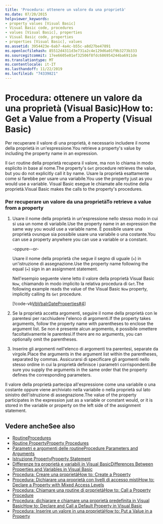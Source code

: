 ```yaml
---
title: 'Procedura: ottenere un valore da una proprietà'
ms.date: 07/20/2015
helpviewer_keywords:
- property values [Visual Basic]
- Visual Basic code, procedures
- values [Visual Basic], properties
- Visual Basic code, properties
- properties [Visual Basic], values
ms.assetid: 3954423e-6ab7-4a4c-b55c-a8d27be47891
ms.openlocfilehash: 85512d4311d3e731a2c4e129d6a01f9b3273b333
ms.sourcegitcommit: 17ee6605e01ef32506f8fdc686954244ba6911de
ms.translationtype: MT
ms.contentlocale: it-IT
ms.lasthandoff: 11/22/2019
ms.locfileid: "74339821"
---
```

# <a name="how-to-get-a-value-from-a-property-visual-basic"></a><span data-ttu-id="907f9-102">Procedura: ottenere un valore da una proprietà (Visual Basic)</span><span class="sxs-lookup"><span data-stu-id="907f9-102">How to: Get a Value from a Property (Visual Basic)</span></span>
<span data-ttu-id="907f9-103">Per recuperare il valore di una proprietà, è necessario includere il nome della proprietà in un'espressione.</span><span class="sxs-lookup"><span data-stu-id="907f9-103">You retrieve a property's value by including the property name in an expression.</span></span>  
  
 <span data-ttu-id="907f9-104">Il `Get` routine della proprietà recupera il valore, ma non lo chiama in modo esplicito in base al nome.</span><span class="sxs-lookup"><span data-stu-id="907f9-104">The property's `Get` procedure retrieves the value, but you do not explicitly call it by name.</span></span> <span data-ttu-id="907f9-105">Usare la proprietà esattamente come si farebbe per usare una variabile.</span><span class="sxs-lookup"><span data-stu-id="907f9-105">You use the property just as you would use a variable.</span></span> <span data-ttu-id="907f9-106">Visual Basic esegue le chiamate alle routine della proprietà.</span><span class="sxs-lookup"><span data-stu-id="907f9-106">Visual Basic makes the calls to the property's procedures.</span></span>  
  
### <a name="to-retrieve-a-value-from-a-property"></a><span data-ttu-id="907f9-107">Per recuperare un valore da una proprietà</span><span class="sxs-lookup"><span data-stu-id="907f9-107">To retrieve a value from a property</span></span>  
  
1. <span data-ttu-id="907f9-108">Usare il nome della proprietà in un'espressione nello stesso modo in cui si usa un nome di variabile.</span><span class="sxs-lookup"><span data-stu-id="907f9-108">Use the property name in an expression the same way you would use a variable name.</span></span> <span data-ttu-id="907f9-109">È possibile usare una proprietà ovunque sia possibile usare una variabile o una costante.</span><span class="sxs-lookup"><span data-stu-id="907f9-109">You can use a property anywhere you can use a variable or a constant.</span></span>  
  
     <span data-ttu-id="907f9-110">-oppure-</span><span class="sxs-lookup"><span data-stu-id="907f9-110">-or-</span></span>  
  
     <span data-ttu-id="907f9-111">Usare il nome della proprietà che segue il segno di uguale (`=`) in un'istruzione di assegnazione.</span><span class="sxs-lookup"><span data-stu-id="907f9-111">Use the property name following the equal (`=`) sign in an assignment statement.</span></span>  
  
     <span data-ttu-id="907f9-112">Nell'esempio seguente viene letto il valore della proprietà Visual Basic `Now`, chiamando in modo implicito la relativa procedura di `Get`.</span><span class="sxs-lookup"><span data-stu-id="907f9-112">The following example reads the value of the Visual Basic `Now` property, implicitly calling its `Get` procedure.</span></span>  
  
     [!code-vb[VbVbalrDateProperties#4](~/samples/snippets/visualbasic/VS_Snippets_VBCSharp/VbVbalrDateProperties/VB/Module1.vb#4)]  
  
2. <span data-ttu-id="907f9-113">Se la proprietà accetta argomenti, seguire il nome della proprietà con le parentesi per racchiudere l'elenco di argomenti.</span><span class="sxs-lookup"><span data-stu-id="907f9-113">If the property takes arguments, follow the property name with parentheses to enclose the argument list.</span></span> <span data-ttu-id="907f9-114">Se non è presente alcun argomento, è possibile omettere facoltativamente le parentesi.</span><span class="sxs-lookup"><span data-stu-id="907f9-114">If there are no arguments, you can optionally omit the parentheses.</span></span>  
  
3. <span data-ttu-id="907f9-115">Inserire gli argomenti nell'elenco di argomenti tra parentesi, separate da virgole.</span><span class="sxs-lookup"><span data-stu-id="907f9-115">Place the arguments in the argument list within the parentheses, separated by commas.</span></span> <span data-ttu-id="907f9-116">Assicurarsi di specificare gli argomenti nello stesso ordine in cui la proprietà definisce i parametri corrispondenti.</span><span class="sxs-lookup"><span data-stu-id="907f9-116">Be sure you supply the arguments in the same order that the property defines the corresponding parameters.</span></span>  
  
 <span data-ttu-id="907f9-117">Il valore della proprietà partecipa all'espressione come una variabile o una costante oppure viene archiviato nella variabile o nella proprietà sul lato sinistro dell'istruzione di assegnazione.</span><span class="sxs-lookup"><span data-stu-id="907f9-117">The value of the property participates in the expression just as a variable or constant would, or it is stored in the variable or property on the left side of the assignment statement.</span></span>  
  
## <a name="see-also"></a><span data-ttu-id="907f9-118">Vedere anche</span><span class="sxs-lookup"><span data-stu-id="907f9-118">See also</span></span>

- [<span data-ttu-id="907f9-119">Routine</span><span class="sxs-lookup"><span data-stu-id="907f9-119">Procedures</span></span>](./index.md)
- [<span data-ttu-id="907f9-120">Routine Property</span><span class="sxs-lookup"><span data-stu-id="907f9-120">Property Procedures</span></span>](./property-procedures.md)
- [<span data-ttu-id="907f9-121">Parametri e argomenti delle routine</span><span class="sxs-lookup"><span data-stu-id="907f9-121">Procedure Parameters and Arguments</span></span>](./procedure-parameters-and-arguments.md)
- [<span data-ttu-id="907f9-122">Istruzione Property</span><span class="sxs-lookup"><span data-stu-id="907f9-122">Property Statement</span></span>](../../../../visual-basic/language-reference/statements/property-statement.md)
- [<span data-ttu-id="907f9-123">Differenze tra proprietà e variabili in Visual Basic</span><span class="sxs-lookup"><span data-stu-id="907f9-123">Differences Between Properties and Variables in Visual Basic</span></span>](./differences-between-properties-and-variables.md)
- [<span data-ttu-id="907f9-124">Procedura: Creare una proprietà</span><span class="sxs-lookup"><span data-stu-id="907f9-124">How to: Create a Property</span></span>](./how-to-create-a-property.md)
- [<span data-ttu-id="907f9-125">Procedura: Dichiarare una proprietà con livelli di accesso misti</span><span class="sxs-lookup"><span data-stu-id="907f9-125">How to: Declare a Property with Mixed Access Levels</span></span>](./how-to-declare-a-property-with-mixed-access-levels.md)
- [<span data-ttu-id="907f9-126">Procedura: Chiamare una routine di proprietà</span><span class="sxs-lookup"><span data-stu-id="907f9-126">How to: Call a Property Procedure</span></span>](./how-to-call-a-property-procedure.md)
- [<span data-ttu-id="907f9-127">Procedura: dichiarare e chiamare una proprietà predefinita in Visual Basic</span><span class="sxs-lookup"><span data-stu-id="907f9-127">How to: Declare and Call a Default Property in Visual Basic</span></span>](./how-to-declare-and-call-a-default-property.md)
- [<span data-ttu-id="907f9-128">Procedura: Inserire un valore in una proprietà</span><span class="sxs-lookup"><span data-stu-id="907f9-128">How to: Put a Value in a Property</span></span>](./how-to-put-a-value-in-a-property.md)
